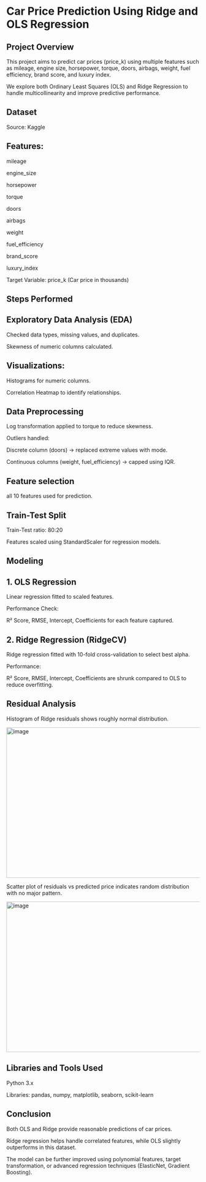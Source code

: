 # Car Price Prediction Using Ridge and OLS Regression

## Project Overview

This project aims to predict car prices (price_k) using multiple features such as mileage, engine size, horsepower, torque, doors, airbags, weight, fuel efficiency, brand score, and luxury index.

We explore both Ordinary Least Squares (OLS) and Ridge Regression to handle multicollinearity and improve predictive performance.

## Dataset

Source: Kaggle

## Features:

mileage

engine_size

horsepower

torque

doors

airbags

weight

fuel_efficiency

brand_score

luxury_index

Target Variable: price_k (Car price in thousands)

## Steps Performed

## Exploratory Data Analysis (EDA)

Checked data types, missing values, and duplicates.

Skewness of numeric columns calculated.

## Visualizations:

Histograms for numeric columns.

Correlation Heatmap to identify relationships.



## Data Preprocessing

Log transformation applied to torque to reduce skewness.

Outliers handled:

Discrete column (doors) → replaced extreme values with mode.

Continuous columns (weight, fuel_efficiency) → capped using IQR.

## Feature selection

all 10 features used for prediction.

## Train-Test Split

Train-Test ratio: 80:20

Features scaled using StandardScaler for regression models.

## Modeling

## 1. OLS Regression

Linear regression fitted to scaled features.

Performance Check:

R² Score, RMSE, Intercept, Coefficients for each feature captured.

## 2. Ridge Regression (RidgeCV)

Ridge regression fitted with 10-fold cross-validation to select best alpha.

Performance:

R² Score, RMSE, Intercept, Coefficients are shrunk compared to OLS to reduce overfitting.

## Residual Analysis

Histogram of Ridge residuals shows roughly normal distribution.

<img width="531" height="393" alt="image" src="https://github.com/user-attachments/assets/77613d3f-44b8-4fcf-b79b-a81a2cfe045b" />

Scatter plot of residuals vs predicted price indicates random distribution with no major pattern.

<img width="543" height="393" alt="image" src="https://github.com/user-attachments/assets/dfcb24e1-c053-4d4f-97f1-4c53d46e4377" />

## Libraries and Tools Used

Python 3.x

Libraries: pandas, numpy, matplotlib, seaborn, scikit-learn

## Conclusion

Both OLS and Ridge provide reasonable predictions of car prices.

Ridge regression helps handle correlated features, while OLS slightly outperforms in this dataset.

The model can be further improved using polynomial features, target transformation, or advanced regression techniques (ElasticNet, Gradient Boosting).
